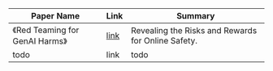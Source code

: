 | Paper Name                                                       | Link                                     | Summary |
|------------------------------------------------------------------|------------------------------------------|----------|
| 《Red Teaming for GenAI Harms》 | [link](https://www.ofcom.org.uk/siteassets/resources/documents/consultations/discussion-papers/red-teaming/red-teaming-for-gen-ai-harms.pdf?v=370762) | Revealing the Risks and Rewards for Online Safety.| 
| todo | link | todo |
